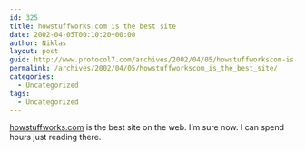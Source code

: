 ```yaml
---
id: 325
title: howstuffworks.com is the best site
date: 2002-04-05T00:10:20+00:00
author: Niklas
layout: post
guid: http://www.protocol7.com/archives/2002/04/05/howstuffworkscom-is-the-best-site/
permalink: /archives/2002/04/05/howstuffworkscom_is_the_best_site/
categories:
  - Uncategorized
tags:
  - Uncategorized
---
```

<div class='microid-e5f3d44e705e1e395fca7653b197703344740bce'>
  <p>
    <a href="http://www.howstuffworks.com">howstuffworks.com</a> is the best site on the web. I&#8217;m sure now. I can spend hours just reading there.
  </p>
</div>